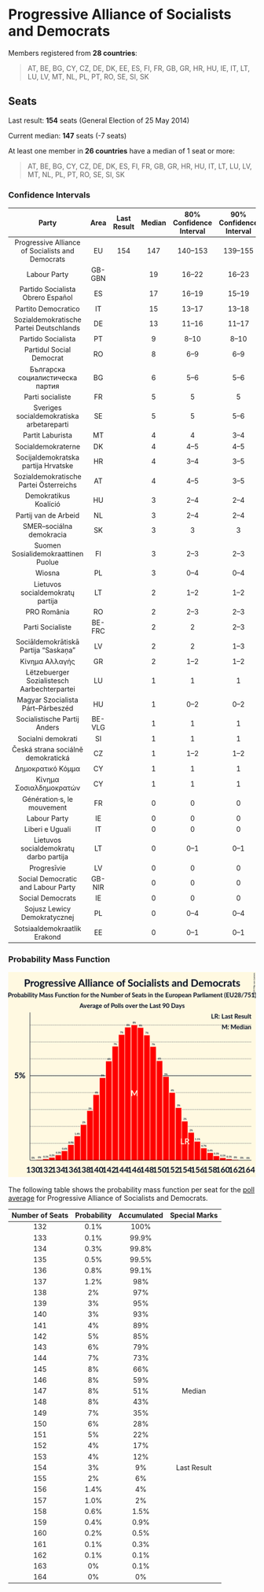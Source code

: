 # Progressive Alliance of Socialists and Democrats

Members registered from **28 countries**:

> AT, BE, BG, CY, CZ, DE, DK, EE, ES, FI, FR, GB, GR, HR, HU, IE, IT, LT, LU, LV, MT, NL, PL, PT, RO, SE, SI, SK

## Seats

Last result: **154** seats (General Election of 25 May 2014)

Current median: **147** seats (-7 seats)

At least one member in **26 countries** have a median of 1 seat or more:

> AT, BE, BG, CY, CZ, DE, DK, ES, FI, FR, GB, GR, HR, HU, IT, LT, LU, LV, MT, NL, PL, PT, RO, SE, SI, SK

### Confidence Intervals

| Party | Area | Last Result | Median | 80% Confidence Interval | 90% Confidence Interval | 95% Confidence Interval | 99% Confidence Interval |
|:-----:|:----:|:-----------:|:------:|:-----------------------:|:-----------------------:|:-----------------------:|:-----------------------:|
| Progressive Alliance of Socialists and Democrats | EU | 154 | 147 | 140–153 | 139–155 | 137–156 | 135–159 |
| Labour Party | GB-GBN | | 19 | 16–22 | 16–23 | 15–24 | 15–25 |
| Partido Socialista Obrero Español | ES | | 17 | 16–19 | 15–19 | 15–20 | 14–21 |
| Partito Democratico | IT | | 15 | 13–17 | 13–18 | 12–18 | 11–19 |
| Sozialdemokratische Partei Deutschlands | DE | | 13 | 11–16 | 11–17 | 11–17 | 11–17 |
| Partido Socialista | PT | | 9 | 8–10 | 8–10 | 8–10 | 8–11 |
| Partidul Social Democrat | RO | | 8 | 6–9 | 6–9 | 6–9 | 5–10 |
| Българска социалистическа партия | BG | | 6 | 5–6 | 5–6 | 5–7 | 5–7 |
| Parti socialiste | FR | | 5 | 5 | 5 | 5 | 5 |
| Sveriges socialdemokratiska arbetareparti | SE | | 5 | 5 | 5–6 | 5–6 | 4–6 |
| Partit Laburista | MT | | 4 | 4 | 3–4 | 3–4 | 3–4 |
| Socialdemokraterne | DK | | 4 | 4–5 | 4–5 | 4–5 | 4–5 |
| Socijaldemokratska partija Hrvatske | HR | | 4 | 3–4 | 3–5 | 3–5 | 3–5 |
| Sozialdemokratische Partei Österreichs | AT | | 4 | 4–5 | 3–5 | 3–5 | 3–5 |
| Demokratikus Koalíció | HU | | 3 | 2–4 | 2–4 | 2–4 | 2–5 |
| Partij van de Arbeid | NL | | 3 | 2–4 | 2–4 | 2–4 | 2–4 |
| SMER–sociálna demokracia | SK | | 3 | 3 | 3 | 3–4 | 2–4 |
| Suomen Sosialidemokraattinen Puolue | FI | | 3 | 2–3 | 2–3 | 2–3 | 2–3 |
| Wiosna | PL | | 3 | 0–4 | 0–4 | 0–4 | 0–4 |
| Lietuvos socialdemokratų partija | LT | | 2 | 1–2 | 1–2 | 1–3 | 1–3 |
| PRO România | RO | | 2 | 2–3 | 2–3 | 2–3 | 2–4 |
| Parti Socialiste | BE-FRC | | 2 | 2 | 2–3 | 2–3 | 2–3 |
| Sociāldemokrātiskā Partija “Saskaņa” | LV | | 2 | 2 | 1–3 | 1–3 | 1–3 |
| Κίνημα Αλλαγής | GR | | 2 | 1–2 | 1–2 | 1–2 | 1–2 |
| Lëtzebuerger Sozialistesch Aarbechterpartei | LU | | 1 | 1 | 1 | 1 | 1 |
| Magyar Szocialista Párt–Párbeszéd | HU | | 1 | 0–2 | 0–2 | 0–2 | 0–2 |
| Socialistische Partij Anders | BE-VLG | | 1 | 1 | 1 | 1 | 0–1 |
| Socialni demokrati | SI | | 1 | 1 | 1 | 1–2 | 1–2 |
| Česká strana sociálně demokratická | CZ | | 1 | 1–2 | 1–2 | 1–2 | 0–2 |
| Δημοκρατικό Κόμμα | CY | | 1 | 1 | 1 | 1 | 1 |
| Κίνημα Σοσιαλδημοκρατών | CY | | 1 | 1 | 1 | 1 | 1 |
| Génération·s, le mouvement | FR | | 0 | 0 | 0 | 0 | 0 |
| Labour Party | IE | | 0 | 0 | 0 | 0–1 | 0–1 |
| Liberi e Uguali | IT | | 0 | 0 | 0 | 0 | 0–3 |
| Lietuvos socialdemokratų darbo partija | LT | | 0 | 0–1 | 0–1 | 0–1 | 0–1 |
| Progresīvie | LV | | 0 | 0 | 0 | 0 | 0 |
| Social Democratic and Labour Party | GB-NIR | | 0 | 0 | 0 | 0 | 0 |
| Social Democrats | IE | | 0 | 0 | 0 | 0 | 0 |
| Sojusz Lewicy Demokratycznej | PL | | 0 | 0–4 | 0–4 | 0–4 | 0–5 |
| Sotsiaaldemokraatlik Erakond | EE | | 0 | 0–1 | 0–1 | 0–1 | 0–1 |

### Probability Mass Function

![Graph with seats probability mass function not yet produced](average-2019-10-31-seats-pmf-progressiveallianceofsocialistsanddemocrats.png "Seats Probability Mass Function")

The following table shows the probability mass function per seat for the [poll average](average-2019-10-31.html) for Progressive Alliance of Socialists and Democrats.

| Number of Seats | Probability | Accumulated | Special Marks |
|:---------------:|:-----------:|:-----------:|:-------------:|
| 132 | 0.1% | 100% |  |
| 133 | 0.1% | 99.9% |  |
| 134 | 0.3% | 99.8% |  |
| 135 | 0.5% | 99.5% |  |
| 136 | 0.8% | 99.1% |  |
| 137 | 1.2% | 98% |  |
| 138 | 2% | 97% |  |
| 139 | 3% | 95% |  |
| 140 | 3% | 93% |  |
| 141 | 4% | 89% |  |
| 142 | 5% | 85% |  |
| 143 | 6% | 79% |  |
| 144 | 7% | 73% |  |
| 145 | 8% | 66% |  |
| 146 | 8% | 59% |  |
| 147 | 8% | 51% | Median |
| 148 | 8% | 43% |  |
| 149 | 7% | 35% |  |
| 150 | 6% | 28% |  |
| 151 | 5% | 22% |  |
| 152 | 4% | 17% |  |
| 153 | 4% | 12% |  |
| 154 | 3% | 9% | Last Result |
| 155 | 2% | 6% |  |
| 156 | 1.4% | 4% |  |
| 157 | 1.0% | 2% |  |
| 158 | 0.6% | 1.5% |  |
| 159 | 0.4% | 0.9% |  |
| 160 | 0.2% | 0.5% |  |
| 161 | 0.1% | 0.3% |  |
| 162 | 0.1% | 0.1% |  |
| 163 | 0% | 0.1% |  |
| 164 | 0% | 0% |  |


